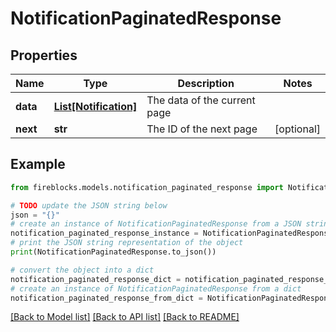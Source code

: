 # NotificationPaginatedResponse


## Properties

Name | Type | Description | Notes
------------ | ------------- | ------------- | -------------
**data** | [**List[Notification]**](Notification.md) | The data of the current page | 
**next** | **str** | The ID of the next page | [optional] 

## Example

```python
from fireblocks.models.notification_paginated_response import NotificationPaginatedResponse

# TODO update the JSON string below
json = "{}"
# create an instance of NotificationPaginatedResponse from a JSON string
notification_paginated_response_instance = NotificationPaginatedResponse.from_json(json)
# print the JSON string representation of the object
print(NotificationPaginatedResponse.to_json())

# convert the object into a dict
notification_paginated_response_dict = notification_paginated_response_instance.to_dict()
# create an instance of NotificationPaginatedResponse from a dict
notification_paginated_response_from_dict = NotificationPaginatedResponse.from_dict(notification_paginated_response_dict)
```
[[Back to Model list]](../README.md#documentation-for-models) [[Back to API list]](../README.md#documentation-for-api-endpoints) [[Back to README]](../README.md)



